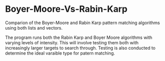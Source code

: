 # Boyer-Moore-Vs-Rabin-Karp
Comparion of the Boyer-Moore and Rabin Karp pattern matching algorithms using both lists and vectors. 

The program runs both the Rabin Karp and Boyer Moore algorithms with varying levels of intensity. This will involve testing them both with increasingly larger targets to search through. Testing is also conducted to determine the ideal varaible type for patern matching.   
